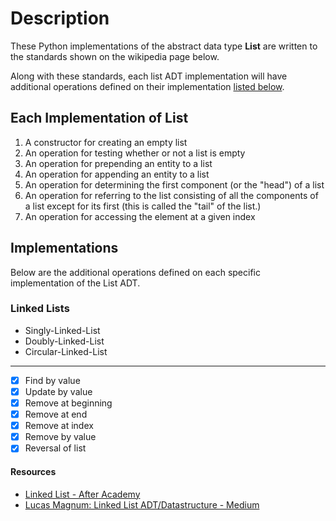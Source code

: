 # Description

These Python implementations of the abstract data type **List** are written to the standards shown on the wikipedia page below.

Along with these standards, each list ADT implementation will have additional operations defined on their implementation [listed below](#implementations).

## Each Implementation of List

1. A constructor for creating an empty list
2. An operation for testing whether or not a list is empty
3. An operation for prepending an entity to a list
4. An operation for appending an entity to a list
5. An operation for determining the first component (or the "head") of a list
6. An operation for referring to the list consisting of all the components of a list except for its first (this is called the "tail" of the list.)
7. An operation for accessing the element at a given index

## Implementations

Below are the additional operations defined on each specific implementation of the List ADT.

### Linked Lists

- Singly-Linked-List
- Doubly-Linked-List
- Circular-Linked-List

---

- [x] Find by value
- [x] Update by value
- [x] Remove at beginning
- [x] Remove at end
- [x] Remove at index
- [x] Remove by value
- [x] Reversal of list

#### Resources

- [Linked List - After Academy][4]
- [Lucas Magnum: Linked List ADT/Datastructure - Medium][3]

[3]: https://bit.ly/3sKxELR
[4]: https://afteracademy.com/blog/types-of-linked-list-and-operation-on-linked-list
